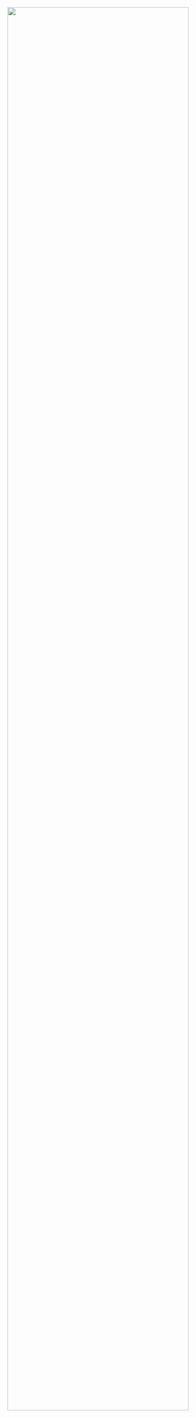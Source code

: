 
<img src="https://user-images.githubusercontent.com/86684420/128208826-3635b415-90a0-44a0-a8ae-eaf6ccb9e200.png" width="90%"></img> 
